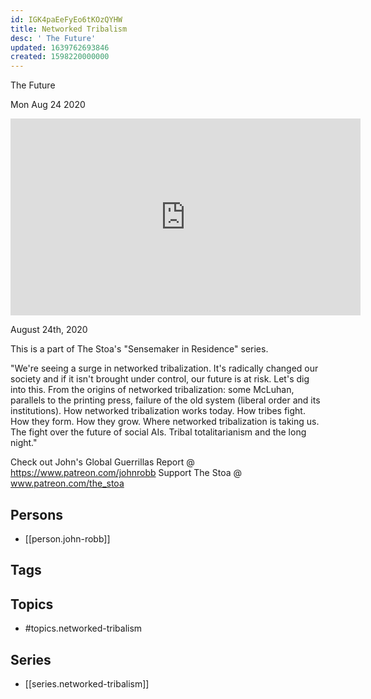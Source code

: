 ```yaml
---
id: IGK4paEeFyEo6tKOzQYHW
title: Networked Tribalism
desc: ' The Future'
updated: 1639762693846
created: 1598220000000
---
```



 The Future

Mon Aug 24 2020

<iframe width="560" height="315" src="https://www.youtube.com/embed/5tY_BbewAO4" title="Networked Tribalism: The Future w/ John Robb. August 24th, 2020" frameborder="0" allow="accelerometer; autoplay; clipboard-write; encrypted-media; gyroscope; picture-in-picture" allowfullscreen ></iframe>

August 24th, 2020

This is a part of The Stoa's "Sensemaker in Residence" series. 

"We're seeing a surge in networked tribalization.  It's radically changed our society and if it isn't brought under control, our future is at risk.  Let's dig into this. From the origins of networked tribalization: some McLuhan, parallels to the printing press, failure of the old system (liberal order and its institutions).  How networked tribalization works today.  How tribes fight.  How they form.  How they grow.  Where networked tribalization is taking us.  The fight over the future of social AIs.  Tribal totalitarianism and the long night."

Check out John's Global Guerrillas Report @ https://www.patreon.com/johnrobb
Support The Stoa @ www.patreon.com/the_stoa

## Persons

- [[person.john-robb]]

## Tags



## Topics

- #topics.networked-tribalism

## Series

- [[series.networked-tribalism]]


